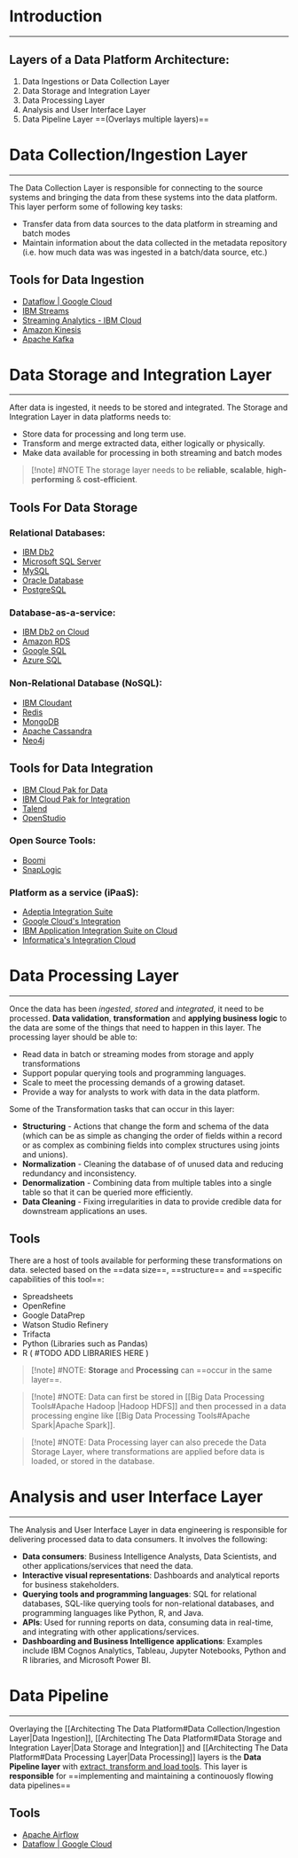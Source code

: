 # Introduction
---
## Layers of a Data Platform Architecture:
1. Data Ingestions or Data Collection Layer
2. Data Storage and Integration Layer
3. Data Processing Layer
4. Analysis and User Interface Layer
5.  Data Pipeline Layer ==(Overlays multiple layers)==

# Data Collection/Ingestion Layer
---
The Data Collection Layer is responsible for connecting to the source systems and bringing the data from these systems into the data platform. 
This layer perform some of following key tasks:
- Transfer data from data sources to the data platform in streaming and batch modes
- Maintain information about the data collected in the metadata repository (i.e. how much data was was ingested in a batch/data source, etc.)

## Tools for Data Ingestion
- [Dataflow | Google Cloud](https://cloud.google.com/dataflow)
- [IBM Streams](https://www.ibm.com/docs/en/streams/4.3.0?topic=welcome-introduction-streams)
- [Streaming Analytics - IBM Cloud](https://cloud.ibm.com/catalog/services/streaming-analytics)
- [Amazon Kinesis](https://aws.amazon.com/pm/kinesis/?trk=dc8c58e6-010d-4e9f-ac23-9b42ecc0c545&sc_channel=ps&ef_id=CjwKCAjwtNi0BhA1EiwAWZaANKmkWG0QvodDJ5jmzgI8KGYW9kTyz2GgxHmIwuXZsQec0O_eVP9kcBoC_akQAvD_BwE:G:s&s_kwcid=AL!4422!3!651510223194!e!!g!!amazon%20kinesis!19828206918!146491677985&gclid=CjwKCAjwtNi0BhA1EiwAWZaANKmkWG0QvodDJ5jmzgI8KGYW9kTyz2GgxHmIwuXZsQec0O_eVP9kcBoC_akQAvD_BwE)
- [Apache Kafka](https://kafka.apache.org/)

# Data Storage and Integration Layer
---
After data is ingested, it needs to be stored and integrated. 
The Storage and Integration Layer in data platforms needs to:
- Store data for processing and long term use.
- Transform and merge extracted data, either logically or physically.
- Make data available for processing in both streaming and batch modes

> [!note] #NOTE The storage layer needs to be **reliable**, **scalable**, **high-performing** & **cost-efficient**.

## Tools For Data Storage
### Relational Databases:
- [IBM Db2](https://www.ibm.com/db2)
- [Microsoft SQL Server](https://www.microsoft.com/en-us/sql-server/sql-server-downloads)
- [MySQL](https://www.mysql.com/)
- [Oracle Database](https://www.oracle.com/database/)
- [PostgreSQL](https://www.postgresql.org/)

### Database-as-a-service:
- [IBM Db2 on Cloud](https://www.ibm.com/db2)
- [Amazon RDS](https://aws.amazon.com/free/database/?trk=f82aa888-030f-435f-a5c0-d0513a6b7aa8&sc_channel=ps&ef_id=CjwKCAjwtNi0BhA1EiwAWZaANC4r5v78jzv1HjIlk0Rrvbbtaxv7KI2eSzfgANxfekAKtW5WSlxJzBoClR8QAvD_BwE:G:s&s_kwcid=AL!4422!3!645155970885!e!!g!!amazon%20rds!19572078717!144705012425&gclid=CjwKCAjwtNi0BhA1EiwAWZaANC4r5v78jzv1HjIlk0Rrvbbtaxv7KI2eSzfgANxfekAKtW5WSlxJzBoClR8QAvD_BwE)
- [Google SQL](https://cloud.google.com/sql)
- [Azure SQL](https://azure.microsoft.com/en-us/products/azure-sql/database)

### Non-Relational Database (NoSQL):
- [IBM Cloudant](https://www.ibm.com/products/cloudant)
- [Redis](https://redis.io/)
- [MongoDB](https://www.mongodb.com/)
- [Apache Cassandra](https://cassandra.apache.org/_/index.html)
- [Neo4j](https://neo4j.com/)
## Tools for Data Integration
- [IBM Cloud Pak for Data](https://www.ibm.com/products/cloud-pak-for-data)
- [IBM Cloud Pak for Integration](https://www.ibm.com/products/cloud-pak-for-integration)
- [Talend](https://www.talend.com/)
- [OpenStudio](https://openstudio.net/)
### Open Source Tools:
- [Boomi](https://boomi.com/)
- [SnapLogic](https://www.snaplogic.com/)

### Platform as a service (iPaaS):
- [Adeptia Integration Suite](https://support.adeptia.com/hc/en-us/articles/207881013-Overview-of-Adeptia-Integration-Suite)
- [Google Cloud's Integration](https://cloud.google.com/application-integration/docs/overview)
- [IBM Application Integration Suite on Cloud](https://www.ibm.com/docs/en/ais/1.0.0?topic=overview-application-integration-suite)
- [Informatica's Integration Cloud](https://www.informatica.com/products/cloud-integration.html)

# Data Processing Layer
---
Once the data has been *ingested*, *stored* and *integrated*, it need to be processed. **Data validation**, **transformation** and **applying business logic** to the data are some of the things that need to happen in this layer.
The processing layer should be able to:
- Read data in batch or streaming modes from storage and apply transformations
- Support popular querying tools and programming languages.
- Scale to meet the processing demands of a growing dataset.
- Provide a way for analysts to work with data in the data platform.

Some of the Transformation tasks that can occur in this layer:
- **Structuring** - Actions that change the form and schema of the data (which can be as simple as changing the order of fields within a record or as complex as combining fields into complex structures using joints and unions).
- **Normalization** - Cleaning the database of of unused data and reducing redundancy and inconsistency.
- **Denormalization** - Combining data from multiple tables into a single table so that it can be queried more efficiently.
- **Data Cleaning** - Fixing irregularities in data to provide credible data for downstream applications an uses.

## Tools
There are a host of tools available for performing these transformations on data. selected based on the ==data size==, ==structure== and ==specific capabilities of this tool==:
- Spreadsheets
- OpenRefine
- Google DataPrep
- Watson Studio Refinery
- Trifacta
- Python (Libraries such as Pandas)
- R ( #TODO ADD LIBRARIES HERE )

> [!note] #NOTE: **Storage** and **Processing** can ==occur in the same layer==.

> [!note] #NOTE: Data can first be stored in [[Big Data Processing Tools#Apache Hadoop |Hadoop HDFS]] and then processed in a data processing engine like [[Big Data Processing Tools#Apache Spark|Apache Spark]].

>[!note] #NOTE: Data Processing layer can also precede the Data Storage Layer, where transformations are applied before data is loaded, or stored in the database.


# Analysis and user Interface Layer
---
The Analysis and User Interface Layer in data engineering is responsible for delivering processed data to data consumers. It involves the following:

- **Data consumers**: Business Intelligence Analysts, Data Scientists, and other applications/services that need the data.
- **Interactive visual representations**: Dashboards and analytical reports for business stakeholders.
- **Querying tools and programming languages**: SQL for relational databases, SQL-like querying tools for non-relational databases, and programming languages like Python, R, and Java.
- **APIs**: Used for running reports on data, consuming data in real-time, and integrating with other applications/services.
- **Dashboarding and Business Intelligence applications**: Examples include IBM Cognos Analytics, Tableau, Jupyter Notebooks, Python and R libraries, and Microsoft Power BI.

# Data Pipeline
---
Overlaying the [[Architecting The Data Platform#Data Collection/Ingestion Layer|Data Ingestion]], [[Architecting The Data Platform#Data Storage and Integration Layer|Data Storage and Integration]] and [[Architecting The Data Platform#Data Processing Layer|Data Processing]] layers is the **Data Pipeline layer** with <ins>extract, transform and load tools</ins>. This layer is **responsible** for ==implementing and maintaining a continouosly flowing data pipelines==

## Tools
- [Apache Airflow](https://airflow.apache.org/)
- [Dataflow | Google Cloud](https://cloud.google.com/dataflow)
